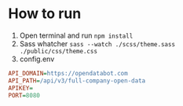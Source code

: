 # How to run

1. Open terminal and run `npm install`
2. Sass whatcher `sass --watch ./scss/theme.sass ./public/css/theme.css`
3. config.env

```ini
API_DOMAIN=https://opendatabot.com
API_PATH=/api/v3/full-company-open-data
APIKEY=
PORT=8080
```
